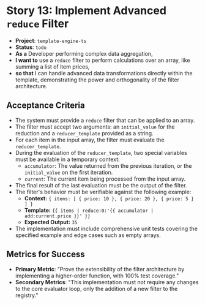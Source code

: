 # Story 13: Implement Advanced `reduce` Filter

- **Project**: `template-engine-ts`
- **Status**: `todo`
- **As a** Developer performing complex data aggregation,
- **I want to** use a `reduce` filter to perform calculations over an array, like summing a list of item prices,
- **so that** I can handle advanced data transformations directly within the template, demonstrating the power and orthogonality of the filter architecture.

## Acceptance Criteria

- The system must provide a `reduce` filter that can be applied to an array.
- The filter must accept two arguments: an `initial_value` for the reduction and a `reducer_template` provided as a string.
- For each item in the input array, the filter must evaluate the `reducer_template`.
- During the evaluation of the `reducer_template`, two special variables must be available in a temporary context:
  - `accumulator`: The value returned from the previous iteration, or the `initial_value` on the first iteration.
  - `current`: The current item being processed from the input array.
- The final result of the last evaluation must be the output of the filter.
- The filter's behavior must be verifiable against the following example:
  - **Context:** `{ items: [ { price: 10 }, { price: 20 }, { price: 5 } ] }`
  - **Template:** `{{ items | reduce:0:'{{ accumulator | add:current.price }}' }}`
  - **Expected Output:** `35`
- The implementation must include comprehensive unit tests covering the specified example and edge cases such as empty arrays.

## Metrics for Success

- **Primary Metric**: "Prove the extensibility of the filter architecture by implementing a higher-order function, with 100% test coverage."
- **Secondary Metrics**: "This implementation must not require any changes to the core evaluator loop, only the addition of a new filter to the registry."
